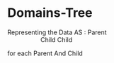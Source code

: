 # Domains-Tree


Representing the Data AS :      Parent<br />
&nbsp;&nbsp;&nbsp;&nbsp;&nbsp;&nbsp;&nbsp;&nbsp;&nbsp;&nbsp;&nbsp;&nbsp;&nbsp;&nbsp;&nbsp;&nbsp;&nbsp;&nbsp;&nbsp;Child Child
                              
for each Parent And Child
